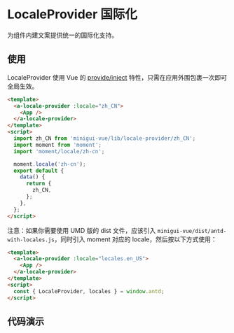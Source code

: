 # LocaleProvider 国际化

为组件内建文案提供统一的国际化支持。

## 使用

LocaleProvider 使用 Vue 的 [provide/inject](https://cn.vuejs.org/v2/api/#provide-inject) 特性，只需在应用外围包裹一次即可全局生效。

```html
<template>
  <a-locale-provider :locale="zh_CN">
    <App />
  </a-locale-provider>
</template>
<script>
  import zh_CN from 'minigui-vue/lib/locale-provider/zh_CN';
  import moment from 'moment';
  import 'moment/locale/zh-cn';

  moment.locale('zh-cn');
  export default {
    data() {
      return {
        zh_CN,
      };
    },
  };
</script>
```


注意：如果你需要使用 UMD 版的 dist 文件，应该引入 `minigui-vue/dist/antd-with-locales.js`，同时引入 moment 对应的 locale，然后按以下方式使用：

```html
<template>
  <a-locale-provider :locale="locales.en_US">
    <App />
  </a-locale-provider>
</template>
<script>
  const { LocaleProvider, locales } = window.antd;
</script>
```

## 代码演示
